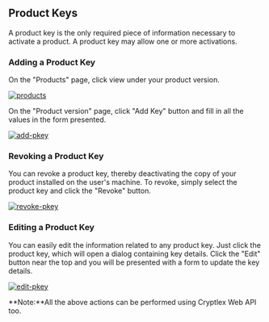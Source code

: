 ## Product Keys

A product key is the only required piece of information necessary to activate a product. A product key may allow one or more activations.



### Adding a Product Key

On the "Products" page, click view under your product version.

[![](https://cryptlex.com/public/img/docs/products.png "products")](https://cryptlex.com/public/img/docs/products.png)

On the "Product version" page, click "Add Key" button and fill in all the values in the form presented.

[![](https://cryptlex.com/public/img/docs/add-pkey.png "add-pkey")](https://cryptlex.com/public/img/docs/add-pkey.png)

### Revoking a Product Key

You can revoke a product key, thereby deactivating the copy of your product installed on the user's machine. To revoke, simply select the product key and click the "Revoke" button.

[![](https://cryptlex.com/public/img/docs/revoke-pkey.png "revoke-pkey")](https://cryptlex.com/public/img/docs/revoke-pkey.png)

### Editing a Product Key

You can easily edit the information related to any product key. Just click the product key, which will open a dialog containing key details. Click the "Edit" button near the top and you will be presented with a form to update the key details.

[![](https://cryptlex.com/public/img/docs/edit-pkey.png "edit-pkey")](https://cryptlex.com/public/img/docs/edit-pkey.png)

**Note:**All the above actions can be performed using Cryptlex Web API too.

